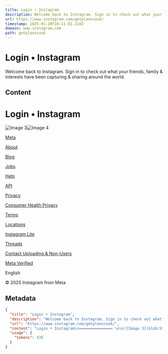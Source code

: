 ```yaml
---
title: Login • Instagram
description: Welcome back to Instagram. Sign in to check out what your friends, family & interests have been capturing & sharing around the world.
url: https://www.instagram.com/getplanscouk/
timestamp: 2025-01-20T16:11:01.218Z
domain: www.instagram.com
path: getplanscouk
---
```


# Login • Instagram


Welcome back to Instagram. Sign in to check out what your friends, family & interests have been capturing & sharing around the world.


## Content

Login • Instagram
=============== 

![Image 3](blob:https://www.instagram.com/a2c4acc86ce977bdb7718eba199dd413)![Image 4](blob:https://www.instagram.com/a7d152ce433b443153f919ae47dd7fc4)

[Meta](https://about.meta.com/)

[About](https://about.instagram.com/)

[Blog](https://about.instagram.com/blog/)

[Jobs](https://about.instagram.com/about-us/careers)

[Help](https://help.instagram.com/)

[API](https://developers.facebook.com/docs/instagram)

[Privacy](https://www.instagram.com/legal/privacy/?next=https%3A%2F%2Fwww.instagram.com%2Fgetplanscouk%2F)

[Consumer Health Privacy](https://www.instagram.com/legal/privacy/health_privacy_policy/?next=https%3A%2F%2Fwww.instagram.com%2Fgetplanscouk%2F)

[Terms](https://www.instagram.com/legal/terms/?next=https%3A%2F%2Fwww.instagram.com%2Fgetplanscouk%2F)

[Locations](https://www.instagram.com/explore/locations/?next=https%3A%2F%2Fwww.instagram.com%2Fgetplanscouk%2F)

[Instagram Lite](https://www.instagram.com/web/lite/?next=https%3A%2F%2Fwww.instagram.com%2Fgetplanscouk%2F)

[Threads](https://www.threads.net/)

[Contact Uploading & Non-Users](https://www.facebook.com/help/instagram/261704639352628?next=https%3A%2F%2Fwww.instagram.com%2Fgetplanscouk%2F)

[Meta Verified](https://www.instagram.com/accounts/meta_verified/?entrypoint=web_footer&next=https%3A%2F%2Fwww.instagram.com%2Fgetplanscouk%2F)

English

© 2025 Instagram from Meta

## Metadata

```json
{
  "title": "Login • Instagram",
  "description": "Welcome back to Instagram. Sign in to check out what your friends, family & interests have been capturing & sharing around the world.",
  "url": "https://www.instagram.com/getplanscouk/",
  "content": "Login • Instagram\n=============== \n\n![Image 3](blob:https://www.instagram.com/a2c4acc86ce977bdb7718eba199dd413)![Image 4](blob:https://www.instagram.com/a7d152ce433b443153f919ae47dd7fc4)\n\n[Meta](https://about.meta.com/)\n\n[About](https://about.instagram.com/)\n\n[Blog](https://about.instagram.com/blog/)\n\n[Jobs](https://about.instagram.com/about-us/careers)\n\n[Help](https://help.instagram.com/)\n\n[API](https://developers.facebook.com/docs/instagram)\n\n[Privacy](https://www.instagram.com/legal/privacy/?next=https%3A%2F%2Fwww.instagram.com%2Fgetplanscouk%2F)\n\n[Consumer Health Privacy](https://www.instagram.com/legal/privacy/health_privacy_policy/?next=https%3A%2F%2Fwww.instagram.com%2Fgetplanscouk%2F)\n\n[Terms](https://www.instagram.com/legal/terms/?next=https%3A%2F%2Fwww.instagram.com%2Fgetplanscouk%2F)\n\n[Locations](https://www.instagram.com/explore/locations/?next=https%3A%2F%2Fwww.instagram.com%2Fgetplanscouk%2F)\n\n[Instagram Lite](https://www.instagram.com/web/lite/?next=https%3A%2F%2Fwww.instagram.com%2Fgetplanscouk%2F)\n\n[Threads](https://www.threads.net/)\n\n[Contact Uploading & Non-Users](https://www.facebook.com/help/instagram/261704639352628?next=https%3A%2F%2Fwww.instagram.com%2Fgetplanscouk%2F)\n\n[Meta Verified](https://www.instagram.com/accounts/meta_verified/?entrypoint=web_footer&next=https%3A%2F%2Fwww.instagram.com%2Fgetplanscouk%2F)\n\nEnglish\n\n© 2025 Instagram from Meta",
  "usage": {
    "tokens": 438
  }
}
```
